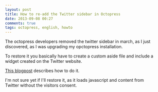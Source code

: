 ```yaml
---
layout: post
title: How to re-add the Twitter sidebar in Octopress
date: 2013-09-08 00:27
comments: true
tags: octopress, english, howto
---
```


The octopress developers removed the twitter sidebar in march, as I just
discovered, as I was upgrading my opctopress installation.

To restore it you basically have to create a custom aside file and include a widget created on
the Twitter website.

[This blogpost](http://blog.jmac.org/blog/2013/03/30/putting-twitter-back-into-octopress/)
describes how to do it.

I'm not sure yet if I'll restore it, as it loads javascript and content from
Twitter without the visitors consent.
